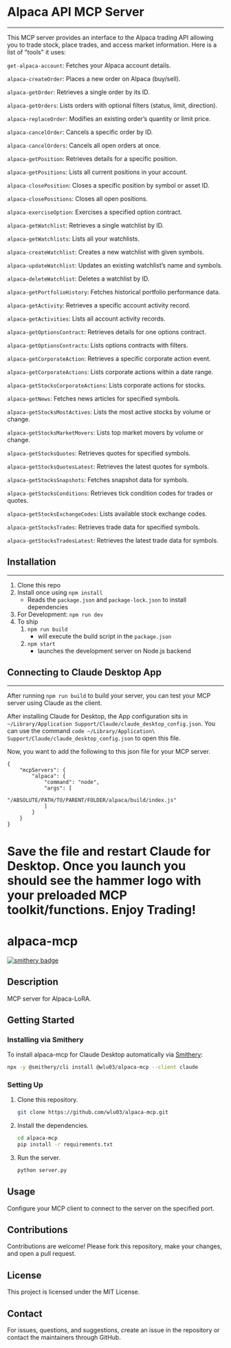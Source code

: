 # Alpaca API MCP Server
------

This MCP server provides an interface to the Alpaca trading API allowing you to trade stock, place trades, and access market information. Here is a list of "tools" it uses:

`get-alpaca-account`: Fetches your Alpaca account details.

`alpaca-createOrder`: Places a new order on Alpaca (buy/sell).

`alpaca-getOrder`: Retrieves a single order by its ID.

`alpaca-getOrders`: Lists orders with optional filters (status, limit, direction).

`alpaca-replaceOrder`: Modifies an existing order’s quantity or limit price.

`alpaca-cancelOrder`: Cancels a specific order by ID.

`alpaca-cancelOrders`: Cancels all open orders at once.

`alpaca-getPosition`: Retrieves details for a specific position.

`alpaca-getPositions`: Lists all current positions in your account.

`alpaca-closePosition`: Closes a specific position by symbol or asset ID.

`alpaca-closePositions`: Closes all open positions.

`alpaca-exerciseOption`: Exercises a specified option contract.

`alpaca-getWatchlist`: Retrieves a single watchlist by ID.

`alpaca-getWatchlists`: Lists all your watchlists.

`alpaca-createWatchlist`: Creates a new watchlist with given symbols.

`alpaca-updateWatchlist`: Updates an existing watchlist’s name and symbols.

`alpaca-deleteWatchlist`: Deletes a watchlist by ID.

`alpaca-getPortfolioHistory`: Fetches historical portfolio performance data.

`alpaca-getActivity`: Retrieves a specific account activity record.

`alpaca-getActivities`: Lists all account activity records.

`alpaca-getOptionsContract`: Retrieves details for one options contract.

`alpaca-getOptionsContracts`: Lists options contracts with filters.

`alpaca-getCorporateAction`: Retrieves a specific corporate action event.

`alpaca-getCorporateActions`: Lists corporate actions within a date range.

`alpaca-getStocksCorporateActions`: Lists corporate actions for stocks.

`alpaca-getNews`: Fetches news articles for specified symbols.

`alpaca-getStocksMostActives`: Lists the most active stocks by volume or change.

`alpaca-getStocksMarketMovers`: Lists top market movers by volume or change.

`alpaca-getStocksQuotes`: Retrieves quotes for specified symbols.

`alpaca-getStocksQuotesLatest`: Retrieves the latest quotes for symbols.

`alpaca-getStocksSnapshots`: Fetches snapshot data for symbols.

`alpaca-getStocksConditions`: Retrieves tick condition codes for trades or quotes.

`alpaca-getStocksExchangeCodes`: Lists available stock exchange codes.

`alpaca-getStocksTrades`: Retrieves trade data for specified symbols.

`alpaca-getStocksTradesLatest`: Retrieves the latest trade data for symbols.

## Installation
-----
1. Clone this repo
2. Install once using `npm install`
    - Reads the `package.json` and `package-lock.json` to install dependencies
3. For Development: `npm run dev` 
4. To ship
    1. `npm run build`
        - will execute the build script in the `package.json`
    2. `npm start`
        - launches the development server on Node.js backend

## Connecting to Claude Desktop App
-----

After running `npm run build` to build your server, you can test your MCP server using Claude as the client. 

After installing Claude for Desktop, the App configuration sits in `~/Library/Application Support/Claude/claude_desktop_config.json`. You can use the command
`code ~/Library/Application\ Support/Claude/claude_desktop_config.json` to open this file. 

Now, you want to add the following to this json file for your MCP server. 
``` Node
{
    "mcpServers": {
        "alpaca": {
            "command": "node",
            "args": [
                "/ABSOLUTE/PATH/TO/PARENT/FOLDER/alpaca/build/index.js"
            ]
        }
    }
}
```

Save the file and restart Claude for Desktop. Once you launch you should see the hammer logo with your preloaded MCP toolkit/functions. Enjoy Trading!
=======
# alpaca-mcp
[![smithery badge](https://smithery.ai/badge/@wlu03/alpaca-mcp)](https://smithery.ai/server/@wlu03/alpaca-mcp)

## Description

MCP server for Alpaca-LoRA.

## Getting Started

### Installing via Smithery

To install alpaca-mcp for Claude Desktop automatically via [Smithery](https://smithery.ai/server/@wlu03/alpaca-mcp):

```bash
npx -y @smithery/cli install @wlu03/alpaca-mcp --client claude
```

### Setting Up

1. Clone this repository.

   ```bash
   git clone https://github.com/wlu03/alpaca-mcp.git
   ```

2. Install the dependencies.

   ```bash
   cd alpaca-mcp
   pip install -r requirements.txt
   ```

3. Run the server.

   ```bash
   python server.py
   ```

## Usage

Configure your MCP client to connect to the server on the specified port.

## Contributions

Contributions are welcome! Please fork this repository, make your changes, and open a pull request.

## License

This project is licensed under the MIT License.

## Contact

For issues, questions, and suggestions, create an issue in the repository or contact the maintainers through GitHub.
